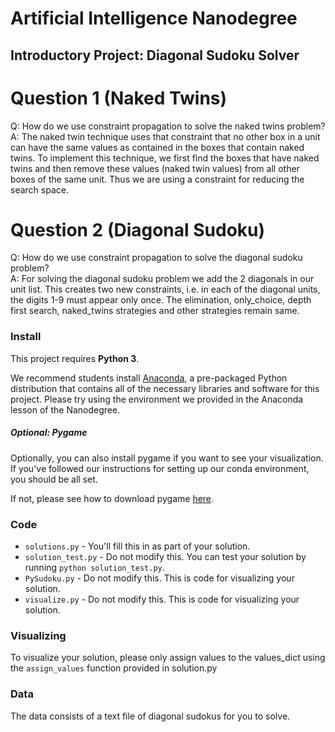 # Artificial Intelligence Nanodegree
## Introductory Project: Diagonal Sudoku Solver

# Question 1 (Naked Twins)
Q: How do we use constraint propagation to solve the naked twins problem?  
A: The naked twin technique uses that constraint that no other box in a unit can have the same values as contained in the boxes that contain naked twins. To implement this technique, we first find the boxes that have naked twins and then remove these values (naked twin values) from all other boxes of the same unit. Thus we are using a constraint for reducing the search space.

# Question 2 (Diagonal Sudoku)
Q: How do we use constraint propagation to solve the diagonal sudoku problem?  
A: For solving the diagonal sudoku problem we add the 2 diagonals in our unit list. This creates two new constraints, i.e. in each of the diagonal units, the digits 1-9 must appear only once. The elimination, only_choice, depth first search, naked_twins strategies and other strategies remain same.

### Install

This project requires **Python 3**.

We recommend students install [Anaconda](https://www.continuum.io/downloads), a pre-packaged Python distribution that contains all of the necessary libraries and software for this project.
Please try using the environment we provided in the Anaconda lesson of the Nanodegree.

##### Optional: Pygame

Optionally, you can also install pygame if you want to see your visualization. If you've followed our instructions for setting up our conda environment, you should be all set.

If not, please see how to download pygame [here](http://www.pygame.org/download.shtml).

### Code

* `solutions.py` - You'll fill this in as part of your solution.
* `solution_test.py` - Do not modify this. You can test your solution by running `python solution_test.py`.
* `PySudoku.py` - Do not modify this. This is code for visualizing your solution.
* `visualize.py` - Do not modify this. This is code for visualizing your solution.

### Visualizing

To visualize your solution, please only assign values to the values_dict using the ```assign_values``` function provided in solution.py

### Data

The data consists of a text file of diagonal sudokus for you to solve.
